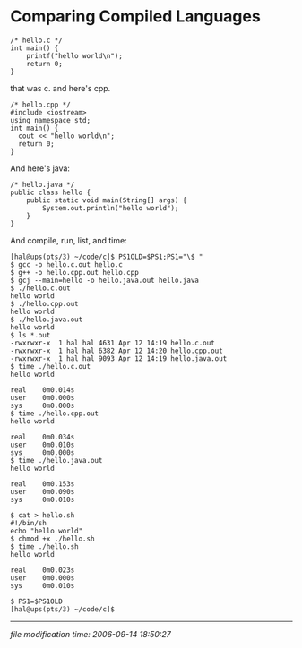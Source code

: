 Comparing Compiled Languages
============================

    /* hello.c */
    int main() {
        printf("hello world\n");
        return 0;
    }

that was c. and here's cpp.

    
    /* hello.cpp */
    #include <iostream>
    using namespace std;
    int main() {
      cout << "hello world\n";
      return 0;
    }

And here's java:

    /* hello.java */
    public class hello {
        public static void main(String[] args) {
            System.out.println("hello world");
        }
    }

And compile, run, list, and time:

    
    [hal@ups(pts/3) ~/code/c]$ PS1OLD=$PS1;PS1="\$ "
    $ gcc -o hello.c.out hello.c
    $ g++ -o hello.cpp.out hello.cpp
    $ gcj --main=hello -o hello.java.out hello.java
    $ ./hello.c.out
    hello world
    $ ./hello.cpp.out
    hello world
    $ ./hello.java.out
    hello world
    $ ls *.out
    -rwxrwxr-x  1 hal hal 4631 Apr 12 14:19 hello.c.out
    -rwxrwxr-x  1 hal hal 6382 Apr 12 14:20 hello.cpp.out
    -rwxrwxr-x  1 hal hal 9093 Apr 12 14:19 hello.java.out
    $ time ./hello.c.out
    hello world
     
    real    0m0.014s
    user    0m0.000s
    sys     0m0.000s
    $ time ./hello.cpp.out
    hello world
     
    real    0m0.034s
    user    0m0.010s
    sys     0m0.000s
    $ time ./hello.java.out
    hello world
     
    real    0m0.153s
    user    0m0.090s
    sys     0m0.010s
    
    $ cat > hello.sh
    #!/bin/sh
    echo "hello world"
    $ chmod +x ./hello.sh
    $ time ./hello.sh
    hello world
     
    real    0m0.023s
    user    0m0.000s
    sys     0m0.010s
    
    $ PS1=$PS1OLD
    [hal@ups(pts/3) ~/code/c]$
    

* * *

<div class="rightside"><em>file modification time: 2006-09-14 18:50:27</em></div>
